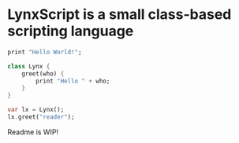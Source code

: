 # LynxScript is a small class-based scripting language
```dart
print "Hello World!";

class Lynx {
    greet(who) {
        print "Hello " + who;
    }
}

var lx = Lynx();
lx.greet("reader");
```

Readme is WIP!